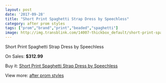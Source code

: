 ```yaml
---
layout: post
date: '2017-09-28'
title: "Short Print Spaghetti Strap Dress by Speechless"
category: after prom styles
tags: ["prom","brand","print","beaded","spaghetti"]
image: http://img.transblink.com/14007-thickbox_default/short-print-spaghetti-strap-dress-by-speechless.jpg
---
```

Short Print Spaghetti Strap Dress by Speechless

On Sales: **$312.99**
<a href="https://www.transblink.com/en/after-prom-styles/4484-short-print-spaghetti-strap-dress-by-speechless.html"><amp-img layout="responsive" width="600" height="600" src="//img.transblink.com/14007-thickbox_default/short-print-spaghetti-strap-dress-by-speechless.jpg" alt="Short Print Spaghetti Strap Dress by Speechless 0" /></a>
<a href="https://www.transblink.com/en/after-prom-styles/4484-short-print-spaghetti-strap-dress-by-speechless.html"><amp-img layout="responsive" width="600" height="600" src="//img.transblink.com/14009-thickbox_default/short-print-spaghetti-strap-dress-by-speechless.jpg" alt="Short Print Spaghetti Strap Dress by Speechless 1" /></a>
<a href="https://www.transblink.com/en/after-prom-styles/4484-short-print-spaghetti-strap-dress-by-speechless.html"><amp-img layout="responsive" width="600" height="600" src="//img.transblink.com/14008-thickbox_default/short-print-spaghetti-strap-dress-by-speechless.jpg" alt="Short Print Spaghetti Strap Dress by Speechless 2" /></a>

Buy it: [Short Print Spaghetti Strap Dress by Speechless](https://www.transblink.com/en/after-prom-styles/4484-short-print-spaghetti-strap-dress-by-speechless.html "Short Print Spaghetti Strap Dress by Speechless")

View more: [after prom styles](https://www.transblink.com/en/55-after-prom-styles "after prom styles")
